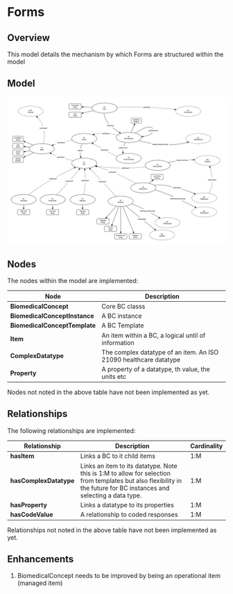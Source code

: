 # Forms

## Overview

This model details the mechanism by which Forms are structured within the model

## Model

![](diagrams/form.png)

## Nodes

The nodes within the model are implemented:

| **Node** | **Description** |
| --- | --- |
| **BiomedicalConcept** | Core BC classs |
| **BiomedicalConceptInstance** | A BC instance |
| **BiomedicalConceptTemplate** | A BC Template |
| **Item** | An item within a BC, a logical until of information |
| **ComplexDatatype** | The complex datatype of an item. An ISO 21090 healthcare datatype |
| **Property** | A property of a datatype, th value, the units etc |

Nodes not noted in the above table have not been implemented as yet.

## Relationships

The following relationships are implemented:

| **Relationship** | **Description** | **Cardinality** |
| --- | --- | --- |
| **hasItem** | Links a BC to it child items | 1:M |
| **hasComplexDatatype** | Links an item to its datatype. Note this is 1:M to allow for selection from templates but also flexibility in the future for BC instances and selecting a data type. | 1:M |
| **hasProperty** | Links a datatype to its properties | 1:M |
| **hasCodeValue** | A relationship to coded responses | 1:M |

Relationships not noted in the above table have not been implemented as yet.

## Enhancements

1. BiomedicalConcept needs to be improved by being an operational item (managed item)